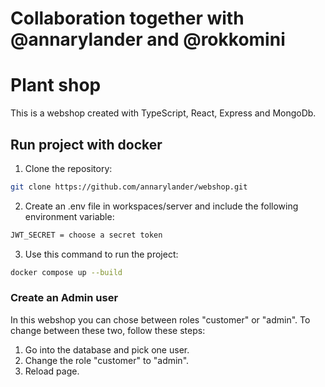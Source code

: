 # Collaboration together with @annarylander and @rokkomini


# Plant shop

This is a webshop created with TypeScript, React, Express and MongoDb.

## Run project with docker

1. Clone the repository:

```bash
git clone https://github.com/annarylander/webshop.git
```

2. Create an .env file in workspaces/server and include the following environment variable:

```bash
JWT_SECRET = choose a secret token
```

3. Use this command to run the project:

```bash
docker compose up --build
```


### Create an Admin user

In this webshop you can chose between roles "customer" or "admin". 
To change between these two, follow these steps:

1. Go into the database and pick one user.
2. Change the role "customer" to "admin".
3. Reload page.
